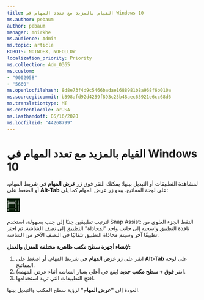 ```yaml
---
title: القيام بالمزيد مع تعدد المهام في Windows 10
ms.author: pebaum
author: pebaum
manager: mnirkhe
ms.audience: Admin
ms.topic: article
ROBOTS: NOINDEX, NOFOLLOW
localization_priority: Priority
ms.collection: Adm_O365
ms.custom:
- "9002958"
- "5660"
ms.openlocfilehash: 8d8e73f4d9c5466badae1688981b8a968f6b010a
ms.sourcegitcommit: b398afd92d4259f893c25b48aec65921e6cc68d6
ms.translationtype: MT
ms.contentlocale: ar-SA
ms.lasthandoff: 05/16/2020
ms.locfileid: "44268799"
---
```

# <a name="do-more-with-multitasking-in-windows-10"></a>القيام بالمزيد مع تعدد المهام في Windows 10

لمشاهدة التطبيقات أو التبديل بينها: يمكنك النقر فوق زر **عرض المهام** في شريط المهام، أو الضغط على **Alt-Tab** على لوحة المفاتيح. يبدو زر عرض المهام كما يلي:

![زر عرض المهمة](media/task-view.png)

لترتيب تطبيقين جنبًا إلى جنب بسهولة، استخدم Snap Assist: التقط الجزء العلوي من نافذة التطبيق واسحبه إلى جانب واحد "لمحاذاة" التطبيق إلى نصف الشاشة. ثم اختر تطبيقًا آخر وسيتم محاذاة التطبيق تلقائيًا في النصف الآخر من الشاشة.

**لإنشاء أجهزة سطح مكتب ظاهرية مختلفة للمنزل والعمل:**

1. انقر على **زر عرض المهام** في شريط المهام، أو اضغط على **Alt-Tab** على لوحة المفاتيح.
2. انقر **فوق + سطح مكتب جديد** (يقع في أعلى يسار الشاشة أثناء عرض المهمة).
3. افتح التطبيقات التي تريد استخدامها. 

العودة إلى **"عرض المهام"** لرؤية سطح المكتب والتبديل بينها.
